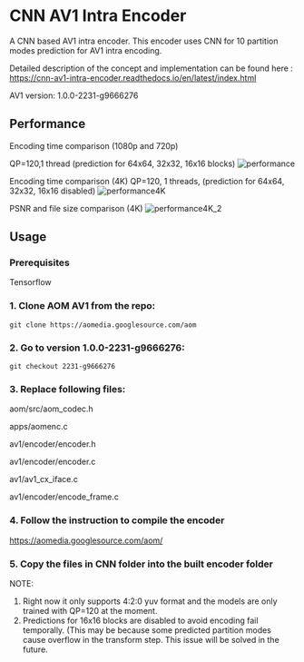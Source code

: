 # CNN AV1 Intra Encoder
A CNN based AV1 intra encoder. This encoder uses CNN for 10 partition modes prediction for AV1 intra encoding.

Detailed description of the concept and implementation can be found here : https://cnn-av1-intra-encoder.readthedocs.io/en/latest/index.html

AV1 version: 1.0.0-2231-g9666276

## Performance 

Encoding time comparison (1080p and 720p)

QP=120,1 thread (prediction for 64x64, 32x32, 16x16 blocks)
![performance](https://cnn-av1-intra-encoder.readthedocs.io/en/latest/_images/encoding_time_cnn.png)

Encoding time comparison (4K)
QP=120, 1 threads, (prediction for 64x64, 32x32, 16x16 disabled)
![performance4K](https://cnn-av1-intra-encoder.readthedocs.io/en/latest/_images/EncodingTimeComparison.png)

PSNR and file size comparison (4K)
![performance4K_2](https://cnn-av1-intra-encoder.readthedocs.io/en/latest/_images/PSNR(dB)andBits(4K).png)



## Usage 

### Prerequisites

Tensorflow

### 1.  Clone AOM AV1 from the repo:

 `git clone https://aomedia.googlesource.com/aom`

### 2.  Go to version 1.0.0-2231-g9666276:

 `git checkout 2231-g9666276`


### 3.  Replace following files:

aom/src/aom_codec.h

apps/aomenc.c

av1/encoder/encoder.h

av1/encoder/encoder.c

av1/av1_cx_iface.c

av1/encoder/encode_frame.c

### 4. Follow the instruction to compile the encoder

https://aomedia.googlesource.com/aom/

### 5.  Copy the files in CNN folder into the built encoder folder


NOTE:
1. Right now it only supports 4:2:0 yuv format and the models are only trained with QP=120 at the moment.  
2. Predictions for 16x16 blocks are disabled to avoid encoding fail temporally. (This may be because some predicted partition modes cause overflow in the transform step. This issue will be solved in the future.
